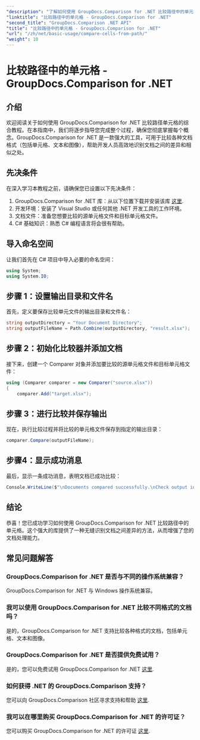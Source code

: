 ```yaml
---
"description": "了解如何使用 GroupDocs.Comparison for .NET 比较路径中的单元格。高效识别文档之间的差异。"
"linktitle": "比较路径中的单元格 - GroupDocs.Comparison for .NET"
"second_title": "GroupDocs.Comparison .NET API"
"title": "比较路径中的单元格 - GroupDocs.Comparison for .NET"
"url": "/zh/net/basic-usage/compare-cells-from-path/"
"weight": 10
---
```


# 比较路径中的单元格 - GroupDocs.Comparison for .NET

## 介绍
欢迎阅读关于如何使用 GroupDocs.Comparison for .NET 比较路径单元格的综合教程。在本指南中，我们将逐步指导您完成整个过程，确保您彻底掌握每个概念。GroupDocs.Comparison for .NET 是一款强大的工具，可用于比较各种文档格式（包括单元格、文本和图像），帮助开发人员高效地识别文档之间的差异和相似之处。
## 先决条件
在深入学习本教程之前，请确保您已设置以下先决条件：
1. GroupDocs.Comparison for .NET 库：从以下位置下载并安装该库 [这里](https://releases。groupdocs.com/comparison/net/).
2. 开发环境：安装了 Visual Studio 或任何其他 .NET 开发工具的工作环境。
3. 文档文件：准备您想要比较的源单元格文件和目标单元格文件。
4. C# 基础知识：熟悉 C# 编程语言将会很有帮助。

## 导入命名空间
让我们首先在 C# 项目中导入必要的命名空间：
```csharp
using System;
using System.IO;
```
## 步骤 1：设置输出目录和文件名
首先，定义要保存比较单元文件的输出目录和文件名：
```csharp
string outputDirectory = "Your Document Directory";
string outputFileName = Path.Combine(outputDirectory, "result.xlsx");
```
## 步骤 2：初始化比较器并添加文档
接下来，创建一个 Comparer 对象并添加要比较的源单元格文件和目标单元格文件：
```csharp
using (Comparer comparer = new Comparer("source.xlsx"))
{
    comparer.Add("target.xlsx");
```
## 步骤 3：进行比较并保存输出
现在，执行比较过程并将比较的单元格文件保存到指定的输出目录：
```csharp
comparer.Compare(outputFileName);
```
## 步骤4：显示成功消息
最后，显示一条成功消息，表明文档已成功比较：
```csharp
Console.WriteLine($"\nDocuments compared successfully.\nCheck output in {outputDirectory}.");
```

## 结论
恭喜！您已成功学习如何使用 GroupDocs.Comparison for .NET 比较路径中的单元格。这个强大的库提供了一种无缝识别文档之间差异的方法，从而增强了您的文档处理能力。
## 常见问题解答
### GroupDocs.Comparison for .NET 是否与不同的操作系统兼容？
GroupDocs.Comparison for .NET 与 Windows 操作系统兼容。
### 我可以使用 GroupDocs.Comparison for .NET 比较不同格式的文档吗？
是的，GroupDocs.Comparison for .NET 支持比较各种格式的文档，包括单元格、文本和图像。
### GroupDocs.Comparison for .NET 是否提供免费试用？
是的，您可以免费试用 GroupDocs.Comparison for .NET [这里](https://releases。groupdocs.com/).
### 如何获得 .NET 的 GroupDocs.Comparison 支持？
您可以向 GroupDocs.Comparison 社区寻求支持和帮助 [这里](https://forum。groupdocs.com/c/comparison/12).
### 我可以在哪里购买 GroupDocs.Comparison for .NET 的许可证？
您可以购买 GroupDocs.Comparison for .NET 的许可证 [这里](https://purchase。groupdocs.com/buy).